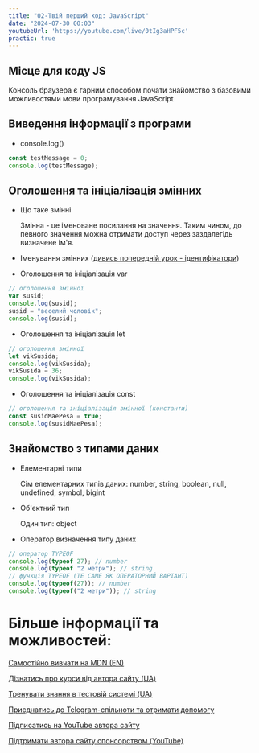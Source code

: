 ```yaml
---
title: "02-Твій перший код: JavaScript"
date: "2024-07-30 00:03"
youtubeUrl: 'https://youtube.com/live/0tIg3aHPF5c'
practic: true
---
```


## Місце для коду JS

Консоль браузера є гарним способом почати знайомство з базовими можливостями мови програмування JavaScript

## Виведення інформації з програми

- console.log()

```javascript
const testMessage = 0;
console.log(testMessage);
```


## Оголошення та ініціалізація змінних

- Що таке змінні

  Змінна - це іменоване посилання на значення. Таким чином, до певного значення можна отримати доступ через заздалегідь визначене ім'я.

- Іменування змінних ([дивись попередній урок - ідентифікатори](https://frontendforall.vercel.app/posts/lexical-structure-javascript))
- Оголошення та ініціалізація var

```javascript
// оголошення змінної
var susid;
console.log(susid);
susid = "веселий чоловік";
console.log(susid);
```

- Оголошення та ініціалізація let

```javascript
// оголошення змінної
let vikSusida;
console.log(vikSusida);
vikSusida = 36;
console.log(vikSusida);
```

- Оголошення та ініціалізація const

```javascript
// оголошення та ініціалізація змінної (константи)
const susidMaePesa = true;
console.log(susidMaePesa);
```

## Знайомство з типами даних

- Елементарні типи

  Сім елементарних типів даних: number, string, boolean, null, undefined, symbol, bigint

- Об'єктний тип

  Один тип: object

- Оператор визначення типу даних

```javascript
// оператор TYPEOF
console.log(typeof 27); // number
console.log(typeof "2 метри"); // string
// функція TYPEOF (ТЕ САМЕ ЯК ОПЕРАТОРНИЙ ВАРІАНТ)
console.log(typeof(27)); // number
console.log(typeof("2 метри")); // string
```

# Більше інформації та можливостей:

[Самостійно вивчати на MDN (EN)](https://developer.mozilla.org/en-US/curriculum/)

[Дізнатись про курси від автора сайту (UA)](https://learningtogetherua.github.io/courses/)

[Тренувати знання в тестовій системі (UA)](https://testeducatorua.github.io/itest/)

[Приєднатись до Telegram-спільноти та отримати допомогу](https://t.me/profrontendua)

[Підписатись на YouTube автора сайту](https://www.youtube.com/@itmentor)

[Підтримати автора сайту спонсорством (YouTube)](https://www.youtube.com/channel/UCo8KNXmB8Yb_07FzwCL6HgQ/join)
